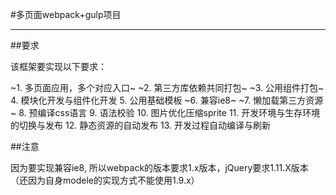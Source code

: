 #多页面webpack+gulp项目

---

##要求

该框架要实现以下要求：

~1. 多页面应用，多个对应入口~
~2. 第三方库依赖共同打包~
~3. 公用组件打包~
4. 模块化开发与组件化开发
5. 公用基础模板
~6. 兼容ie8~
~7. 懒加载第三方资源~
8. 预编译css语言
9. 语法校验
10. 图片优化压缩sprite
11. 开发环境与生存环境的切换与发布
12. 静态资源的自动发布
13. 开发过程自动编译与刷新

##注意

因为要实现兼容ie8, 所以webpack的版本要求1.x版本，jQuery要求1.11.X版本（还因为自身modele的实现方式不能使用1.9.x）
